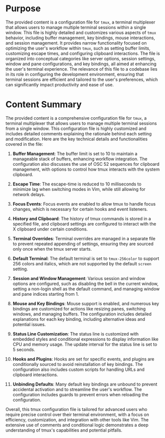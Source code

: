 # Purpose
The provided content is a configuration file for `tmux`, a terminal multiplexer that allows users to manage multiple terminal sessions within a single window. This file is highly detailed and customizes various aspects of `tmux` behavior, including buffer management, key bindings, mouse interactions, and session management. It provides narrow functionality focused on optimizing the user's workflow within `tmux`, such as setting buffer limits, customizing escape times, and configuring clipboard interactions. The file is organized into conceptual categories like server options, session settings, window and pane configurations, and key bindings, all aimed at enhancing the user's terminal experience. The relevance of this file to a codebase lies in its role in configuring the development environment, ensuring that terminal sessions are efficient and tailored to the user's preferences, which can significantly impact productivity and ease of use.
# Content Summary
The provided content is a comprehensive configuration file for `tmux`, a terminal multiplexer that allows users to manage multiple terminal sessions from a single window. This configuration file is highly customized and includes detailed comments explaining the rationale behind each setting and modification. Here are the key technical details and functionalities covered in the file:

1. **Buffer Management**: The buffer limit is set to 10 to maintain a manageable stack of buffers, enhancing workflow integration. The configuration also discusses the use of OSC 52 sequences for clipboard management, with options to control how tmux interacts with the system clipboard.

2. **Escape Time**: The escape-time is reduced to 10 milliseconds to minimize lag when switching modes in Vim, while still allowing for network delays.

3. **Focus Events**: Focus events are enabled to allow tmux to handle focus changes, which is necessary for certain hooks and event listeners.

4. **History and Clipboard**: The history of tmux commands is stored in a specified file, and clipboard settings are configured to interact with the X clipboard under certain conditions.

5. **Terminal Overrides**: Terminal overrides are managed in a separate file to prevent repeated appending of settings, ensuring they are sourced only once when the tmux server starts.

6. **Default Terminal**: The default terminal is set to `tmux-256color` to support 256 colors and italics, which are not supported by the default `screen` setting.

7. **Session and Window Management**: Various session and window options are configured, such as disabling the bell in the current window, setting a non-login shell as the default command, and managing window and pane indices starting from 1.

8. **Mouse and Key Bindings**: Mouse support is enabled, and numerous key bindings are customized for actions like resizing panes, switching windows, and managing buffers. The configuration includes detailed explanations for each key binding, including alternative ideas and potential issues.

9. **Status Line Customization**: The status line is customized with embedded styles and conditional expressions to display information like CPU and memory usage. The update interval for the status line is set to 5 seconds.

10. **Hooks and Plugins**: Hooks are set for specific events, and plugins are conditionally sourced to avoid reinstallation of key bindings. The configuration also includes custom scripts for handling URLs and clipboard interactions.

11. **Unbinding Defaults**: Many default key bindings are unbound to prevent accidental activation and to streamline the user's workflow. The configuration includes guards to prevent errors when reloading the configuration.

Overall, this tmux configuration file is tailored for advanced users who require precise control over their terminal environment, with a focus on efficiency, customization, and integration with other tools like Vim. The extensive use of comments and conditional logic demonstrates a deep understanding of tmux's capabilities and potential pitfalls.
